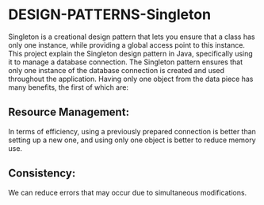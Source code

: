 # DESIGN-PATTERNS-Singleton
Singleton is a creational design pattern that lets you ensure that a class has only one instance, while providing a global access point to this instance.
This project explain the Singleton design pattern in Java, specifically using it to manage a database connection. 
The Singleton pattern ensures that only one instance of the database connection is created and used throughout the application.
Having only one object from the data piece has many benefits, the first of which are:
## Resource Management:
In terms of efficiency, using a previously prepared connection is better than setting up a new one, and using only one object is better to reduce memory use.
## Consistency:
We can reduce errors that may occur due to simultaneous modifications.

